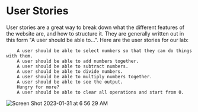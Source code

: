 # User Stories
User stories are a great way to break down what the different features of the website are, and how to structure it. They are generally written out in this form "A user should be able to...". Here are the user stories for our lab:

        A user should be able to select numbers so that they can do things with them.
        A user should be able to add numbers together.
        A user should be able to subtract numbers.
        A user should be able to divide numbers.
        A user should be able to multiply numbers together.
        A user should be able to see the output.
        Hungry for more?
        A user should be able to clear all operations and start from 0.
        
        
        
![Screen Shot 2023-01-31 at 6 56 29 AM](https://user-images.githubusercontent.com/111005458/215795636-23e47268-5fe1-489c-82f6-d3fe22da78a5.png)

